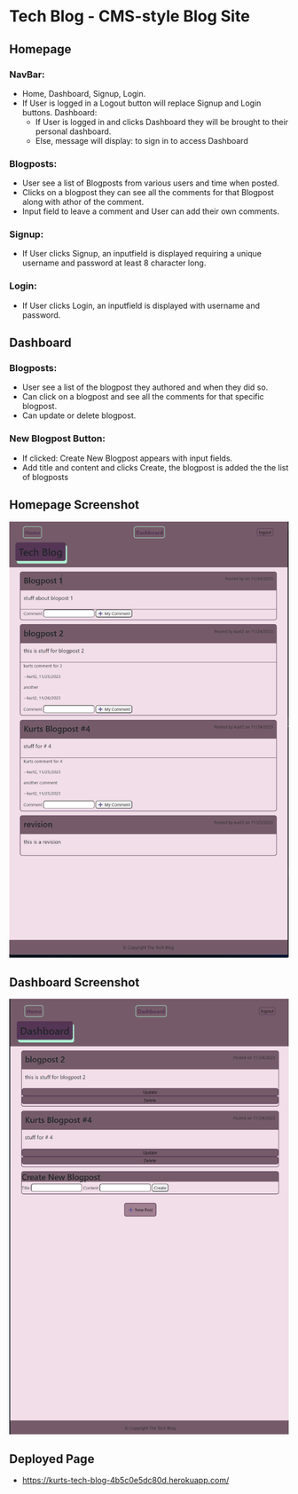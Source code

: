 # Tech Blog - CMS-style Blog Site

## Homepage

### NavBar:
- Home, Dashboard, Signup, Login.
- If User is logged in a Logout button will replace Signup and Login buttons.
  Dashboard:
  - If User is logged in and clicks Dashboard they will be brought to their personal dashboard.
  - Else, message will display: to sign in to access Dashboard

### Blogposts:
- User see a list of Blogposts from various users and time when posted.
- Clicks on a blogpost they can see all the comments for that Blogpost along with athor of the comment.
- Input field to leave a comment and User can add their own comments.

### Signup:
- If User clicks Signup, an inputfield is displayed requiring a unique username and password at least 8 character long.

### Login:
- If User clicks Login, an inputfield is displayed with username and password.


## Dashboard

### Blogposts:
- User see a list of the blogpost they authored and when they did so.
- Can click on a blogpost and see all the comments for that specific blogpost.
- Can update or delete blogpost.

### New Blogpost Button:
- If clicked: Create New Blogpost appears with input fields.
- Add title and content and clicks Create, the blogpost is added the the list of blogposts

## Homepage Screenshot
![App Preview 1](./public/images/screenshot-1.png)

## Dashboard Screenshot
![App Preview 1](./public/images/screenshot-2.png)

## Deployed Page

- https://kurts-tech-blog-4b5c0e5dc80d.herokuapp.com/
